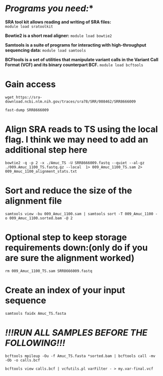 # *Programs you need:**

**SRA tool kit allows reading and writing of SRA files:**  
```module load sratoolkit```

**Bowtie2 is a short read aligner:**
```module load bowtie2```

**Samtools is a suite of programs for interacting with high-throughput sequencing data:**
```module load samtools```

**BCFtools is a set of utilities that manipulate variant calls in the Variant Call Format (VCF) and its binary counterpart BCF.**
```module load bcftools```
  
# **Gain access**

```wget https://sra-download.ncbi.nlm.nih.gov/traces/sra78/SRR/008462/SRR8666009```

```fast-dump SRR8666009```

# **Align SRA reads to TS using the local flag. I think we may need to add an additional step here**

```bowtie2 -q -p 2 -x ./Amuc_TS -U SRR8666009.fastq --quiet --al-gz ./009.Amuc_1100_TS.fastq.gz --local  1> 009_Amuc_1100_TS.sam 2> 009_Amuc_1100_alignment_stats.txt```

# **Sort and reduce the size of the alignment file**

```samtools view -bu 009_Amuc_1100.sam | samtools sort -T 009_Amuc_1100 -o 009_Amuc_1100.sorted.bam -@ 2```

# **Optional step to keep storage requirements down:(only do if you are sure the alignment worked)**

```rm 009_Amuc_1100_TS.sam SRR8666009.fastq```

# **Create an index of your input sequence**

```samtools faidx Amuc_TS.fasta```

# ***!!!RUN ALL SAMPLES BEFORE THE FOLLOWING!!!***

```bcftools mpileup -Ou -f Amuc_TS.fasta *sorted.bam | bcftools call -mv -Ob -o calls.bcf```

```bcftools view calls.bcf | vcfutils.pl varFilter - > my.var-final.vcf```

